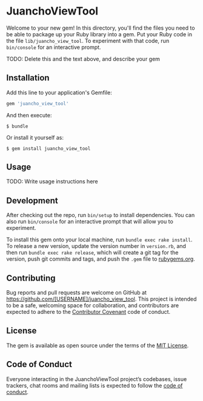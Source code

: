 # JuanchoViewTool

Welcome to your new gem! In this directory, you'll find the files you need to be able to package up your Ruby library into a gem. Put your Ruby code in the file `lib/juancho_view_tool`. To experiment with that code, run `bin/console` for an interactive prompt.

TODO: Delete this and the text above, and describe your gem

## Installation

Add this line to your application's Gemfile:

```ruby
gem 'juancho_view_tool'
```

And then execute:

    $ bundle

Or install it yourself as:

    $ gem install juancho_view_tool

## Usage

TODO: Write usage instructions here

## Development

After checking out the repo, run `bin/setup` to install dependencies. You can also run `bin/console` for an interactive prompt that will allow you to experiment.

To install this gem onto your local machine, run `bundle exec rake install`. To release a new version, update the version number in `version.rb`, and then run `bundle exec rake release`, which will create a git tag for the version, push git commits and tags, and push the `.gem` file to [rubygems.org](https://rubygems.org).

## Contributing

Bug reports and pull requests are welcome on GitHub at https://github.com/[USERNAME]/juancho_view_tool. This project is intended to be a safe, welcoming space for collaboration, and contributors are expected to adhere to the [Contributor Covenant](http://contributor-covenant.org) code of conduct.

## License

The gem is available as open source under the terms of the [MIT License](https://opensource.org/licenses/MIT).

## Code of Conduct

Everyone interacting in the JuanchoViewTool project’s codebases, issue trackers, chat rooms and mailing lists is expected to follow the [code of conduct](https://github.com/[USERNAME]/juancho_view_tool/blob/master/CODE_OF_CONDUCT.md).
